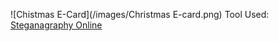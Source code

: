 ![Chistmas E-Card](/images/Christmas E-card.png)
Tool Used: [Steganagraphy Online](https://stylesuxx.github.io/steganography/)
